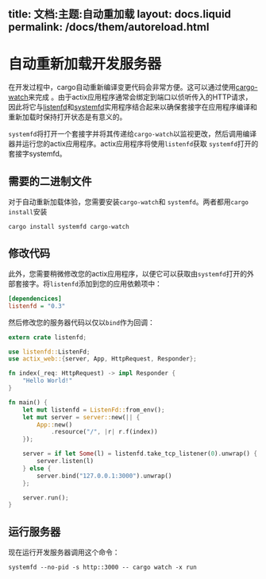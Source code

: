 title:   文档:主题:自动重加载
layout: docs.liquid
permalink: /docs/them/autoreload.html
---

# 自动重新加载开发服务器

在开发过程中，cargo自动重新编译变更代码会非常方便。这可以通过使用[cargo-watch](https://github.com/passcod/cargo-watch)来完成 。由于actix应用程序通常会绑定到端口以侦听传入的HTTP请求，因此将它与[listenfd](https://crates.io/crates/listenfd)和[systemfd](https://github.com/mitsuhiko/systemfd)实用程序结合起来以确保套接字在应用程序编译和重新加载时保持打开状态是有意义的。

`systemfd`将打开一个套接字并将其传递给`cargo-watch`以监视更改，然后调用编译器并运行您的actix应用程序。actix应用程序将使用`listenfd`获取 `systemfd`打开的套接字systemfd。

## 需要的二进制文件

对于自动重新加载体验，您需要安装`cargo-watch`和 `systemfd`。两者都用`cargo install`安装

```
cargo install systemfd cargo-watch
```

## 修改代码

此外，您需要稍微修改您的actix应用程序，以便它可以获取由`systemfd`打开的外部套接字。将`listenfd`添加到您的应用依赖项中：

```ini
[dependencices]
listenfd = "0.3"
```

然后修改您的服务器代码以仅以`bind`作为回调：

```rust
extern crate listenfd;

use listenfd::ListenFd;
use actix_web::{server, App, HttpRequest, Responder};

fn index(_req: HttpRequest) -> impl Responder {
    "Hello World!"
}

fn main() {
    let mut listenfd = ListenFd::from_env();
    let mut server = server::new(|| {
        App::new()
            .resource("/", |r| r.f(index))
    });

    server = if let Some(l) = listenfd.take_tcp_listener(0).unwrap() {
        server.listen(l)
    } else {
        server.bind("127.0.0.1:3000").unwrap()
    };

    server.run();
}
```

## 运行服务器

现在运行开发服务器调用这个命令：

```
systemfd --no-pid -s http::3000 -- cargo watch -x run
```
